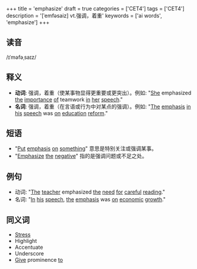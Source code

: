 +++
title = 'emphasize'
draft = true
categories = ['CET4']
tags = ['CET4']
description = '[ˈemfəsaiz] vt.强调，着重'
keywords = ['ai words', 'emphasize']
+++

## 读音
/ɪˈməfəˌsaɪz/

## 释义
- **动词**: 强调，着重（使某事物显得更重要或更突出）。例如: "[She](/post/she/) emphasized [the](/post/the/) [importance](/post/importance/) [of](/post/of/) teamwork [in](/post/in/) [her](/post/her/) [speech](/post/speech/)."
- **名词**: 强调，着重（在言语或行为中对某点的强调）。例如: "[The](/post/the/) [emphasis](/post/emphasis/) [in](/post/in/) [his](/post/his/) [speech](/post/speech/) was [on](/post/on/) [education](/post/education/) [reform](/post/reform/)."

## 短语
- "[Put](/post/put/) [emphasis](/post/emphasis/) [on](/post/on/) [something](/post/something/)" 意思是特别关注或强调某事。
- "[Emphasize](/post/emphasize/) [the](/post/the/) [negative](/post/negative/)" 指的是强调问题或不足之处。

## 例句
- 动词: "[The](/post/the/) [teacher](/post/teacher/) emphasized [the](/post/the/) [need](/post/need/) [for](/post/for/) [careful](/post/careful/) [reading](/post/reading/)."
- 名词: "[In](/post/in/) [his](/post/his/) [speech](/post/speech/), [the](/post/the/) [emphasis](/post/emphasis/) was [on](/post/on/) [economic](/post/economic/) [growth](/post/growth/)."

## 同义词
- [Stress](/post/stress/)
- Highlight
- Accentuate
- Underscore
- [Give](/post/give/) prominence [to](/post/to/)
